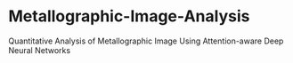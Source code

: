 # Metallographic-Image-Analysis
Quantitative Analysis of Metallographic Image Using Attention-aware Deep Neural Networks
